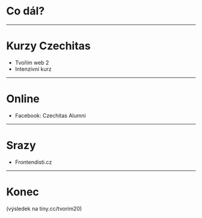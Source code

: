 <!-- .slide: data-state="c-slide-inter" -->

# Co dál?

---

# Kurzy Czechitas

* Tvořím web 2
* Intenzivní kurz

---

# Online

* Facebook: Czechitas Alumni

---

# Srazy

* Frontendisti.cz

---

<!-- .slide: data-state="c-slide-break" -->

# Konec

(výsledek na tiny.cc/tvorim20) <!-- .element: class="c-text-xs c-text-right" -->

